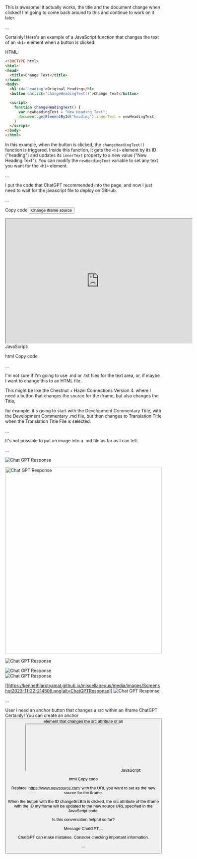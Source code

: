 This is awesome! it actually works, the title and the document
change when clicked! I'm going to come back around to this and
continue to work on it later.

...

Certainly! Here's an example of a JavaScript function that changes the text of an `<h1>` element when a button is clicked:

HTML:
```html
<!DOCTYPE html>
<html>
<head>
  <title>Change Text</title>
</head>
<body>
  <h1 id="heading">Original Heading</h1>
  <button onclick="changeHeadingText()">Change Text</button>

  <script>
    function changeHeadingText() {
      var newHeadingText = "New Heading Text";
      document.getElementById("heading").innerText = newHeadingText;
    }
  </script>
</body>
</html>
```

In this example, when the button is clicked, the `changeHeadingText()` function is triggered. Inside this function, it gets the `<h1>` element by its ID ("heading") and updates its `innerText` property to a new value ("New Heading Text"). You can modify the `newHeadingText` variable to set any text you want for the `<h1>` element.

...

I put the code that ChatGPT recommended into the page, and now
I just need to wait for the javascript file to deploy on GitHub.

...

Copy code
<button id="changeSrcBtn">Change iframe source</button>
<iframe id="myIframe" src="https://www.example.com" width="600" height="400"></iframe>
JavaScript:

html
Copy code
<script>
  document.getElementById('changeSrcBtn').addEventListener('click', function() {
    var newSource = 'https://www.newsource.com'; // Replace this URL with your desired source
    
    var iframe = document.getElementById('myIframe');
    iframe.src = newSource;
  });
</script>

...

I'm not sure if I'm going to use .md or .txt files for the text area, or, if maybe I want to change this to an HTML file.

This might be like the Chestnut + Hazel Connections Version 4. where I need a button that changes the source for the iframe, but also
changes the Title,

for example, it's going to start with the Development Commentary Title, with the Development Commentary .md file, 
but then changes to Translation Title when the Translation Title File is selected.

...

It's not possible to put an image into a .md file as far as I can tell.

...

![Chat GPT Response](https://kennethlarotyamat.github.io/miscellaneous/media/images/Screenshot2023-11-22-214506.png)

<img src="https://kennethlarotyamat.github.io/miscellaneous/media/images/Screenshot2023-11-22-214506.png" alt="Chat GPT Response" width="100%" height="600">

![Chat GPT Response](https://kennethlarotyamat.github.io/miscellaneous/media/images/Screenshot2023-11-22-214506.png|alt=ChatGPTResponse)  

![Chat GPT Response](https://kennethlarotyamat.github.io/miscellaneous/media/images/Screenshot2023-11-22-214506.png)  
![Chat GPT Response](https://kennethlarotyamat.github.io/miscellaneous/media/images/Screenshot2023-11-22-214506.png|alt=ChatGPTResponse)  

[[https://kennethlarotyamat.github.io/miscellaneous/media/images/Screenshot2023-11-22-214506.png|alt=ChatGPTResponse]]
![Chat GPT Response](https://kennethlarotyamat.github.io/miscellaneous/media/images/Screenshot2023-11-22-214506.png "Chat GPT Response")

...

User
i need an anchor button that changes a src within an iframe
ChatGPT
Certainly! You can create an anchor <button> element that changes the src attribute of an <iframe> using JavaScript. Here's an example:

HTML:

html
Copy code
<button id="changeSrcBtn">Change iframe source</button>
<iframe id="myIframe" src="https://www.example.com" width="600" height="400"></iframe>
JavaScript:

html
Copy code
<script>
  document.getElementById('changeSrcBtn').addEventListener('click', function() {
    var newSource = 'https://www.newsource.com'; // Replace this URL with your desired source
    
    var iframe = document.getElementById('myIframe');
    iframe.src = newSource;
  });
</script>
Replace 'https://www.newsource.com' with the URL you want to set as the new source for the iframe.

When the button with the ID changeSrcBtn is clicked, the src attribute of the iframe with the ID myIframe will be updated to the new source URL specified in the JavaScript code.





Is this conversation helpful so far?



Message ChatGPT…

ChatGPT can make mistakes. Consider checking important information.

...